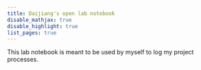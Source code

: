 ```yaml
---
title: Daijiang's open lab notebook
disable_mathjax: true
disable_highlight: true
list_pages: true
---
```


This lab notebook is meant to be used by myself to log my project processes.
